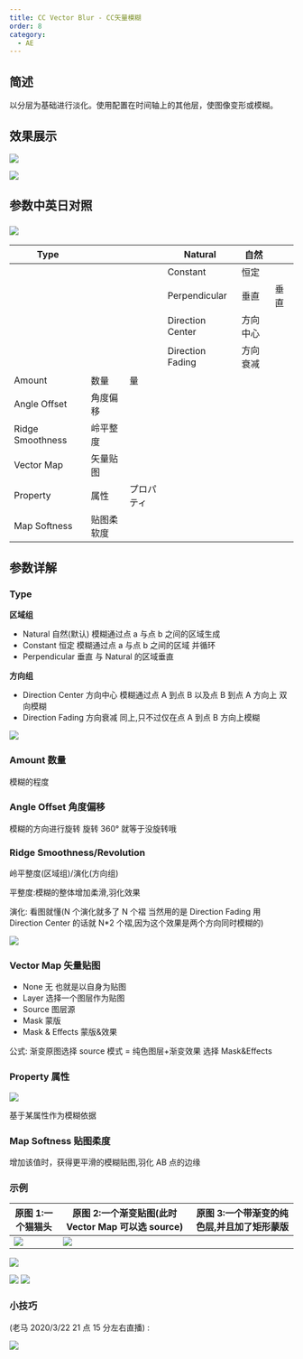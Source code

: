 ```yaml
---
title: CC Vector Blur - CC矢量模糊
order: 8
category:
  - AE
---
```


## 简述

以分层为基础进行淡化。使用配置在时间轴上的其他层，使图像变形或模糊。

## 效果展示

![](https://mir.yuelili.com/wp-content/uploads/user/AE/effects/list/Blur-Sharpen-CC_Vector_Blur0.png)

![](https://mir.yuelili.com/wp-content/uploads/user/AE/effects/ext/image00568.jpg)

## 参数中英日对照

### ![](https://mir.yuelili.com/wp-content/uploads/user/AE/effects/AE-Effects-Blur-Sharpen-CC_Vector_Blur.png)

| Type             |            |            | Natural          | 自然     |      |
| ---------------- | ---------- | ---------- | ---------------- | -------- | ---- |
|                  |            |            | Constant         | 恒定     |      |
|                  |            |            | Perpendicular    | 垂直     | 垂直 |
|                  |            |            | Direction Center | 方向中心 |      |
|                  |            |            | Direction Fading | 方向衰减 |      |
| Amount           | 数量       | 量         |                  |          |      |
| Angle Offset     | 角度偏移   |            |                  |          |      |
| Ridge Smoothness | 岭平整度   |            |                  |          |      |
| Vector Map       | 矢量贴图   |            |                  |          |      |
| Property         | 属性       | プロパティ |                  |          |      |
| Map Softness     | 贴图柔软度 |            |                  |          |      |

## 参数详解

### Type

**区域组**

- Natural 自然(默认) 模糊通过点 a 与点 b 之间的区域生成
- Constant 恒定 模糊通过点 a 与点 b 之间的区域 并循环
- Perpendicular 垂直 与 Natural 的区域垂直

**方向组**

- Direction Center 方向中心 模糊通过点 A 到点 B 以及点 B 到点 A 方向上 双向模糊
- Direction Fading 方向衰减 同上,只不过仅在点 A 到点 B 方向上模糊

![](https://mir.yuelili.com/wp-content/uploads/user/AE/effects/list/Blur-Sharpen-CC_Vector_Blur10.png)

### Amount 数量

模糊的程度

### Angle Offset 角度偏移

模糊的方向进行旋转 旋转 360° 就等于没旋转哦

### Ridge Smoothness/Revolution

岭平整度(区域组)/演化(方向组)

平整度:模糊的整体增加柔滑,羽化效果

演化: 看图就懂(N 个演化就多了 N 个褶 当然用的是 Direction Fading 用 Direction
Center 的话就 N\*2 个褶,因为这个效果是两个方向同时模糊的)

![](https://mir.yuelili.com/wp-content/uploads/user/AE/effects/list/Blur-Sharpen-CC_Vector_Blur12.png)

### Vector Map 矢量贴图

- None 无 也就是以自身为贴图
- Layer 选择一个图层作为贴图
- Source 图层源
- Mask 蒙版
- Mask & Effects 蒙版&效果

公式: 渐变原图选择 source 模式 = 纯色图层+渐变效果 选择 Mask&Effects

### Property 属性

![](https://mir.yuelili.com/wp-content/uploads/user/AE/effects/list0/Blur-Sharpen-CC_Vector_Blur02.png)

基于某属性作为模糊依据

### Map Softness 贴图柔度

增加该值时，获得更平滑的模糊贴图,羽化 AB 点的边缘

### 示例

| 原图 1:一个猫猫头                                                                                     | 原图 2:一个渐变贴图(此时 Vector Map 可以选 source)                                                    | 原图 3:一个带渐变的纯色层,并且加了矩形蒙版 |
| ----------------------------------------------------------------------------------------------------- | ----------------------------------------------------------------------------------------------------- | ------------------------------------------ |
| ![](https://mir.yuelili.com/wp-content/uploads/user/AE/effects/list/Blur-Sharpen-CC_Vector_Blur1.png) | ![](https://mir.yuelili.com/wp-content/uploads/user/AE/effects/list/Blur-Sharpen-CC_Vector_Blur2.png) |

![](https://mir.yuelili.com/wp-content/uploads/user/AE/effects/list/Blur-Sharpen-CC_Vector_Blur3.png)

![](https://mir.yuelili.com/wp-content/uploads/user/AE/effects/list/Blur-Sharpen-CC_Vector_Blur_mask2.png)
![](https://mir.yuelili.com/wp-content/uploads/user/AE/effects/list/Blur-Sharpen-CC_Vector_Blur_mask3.png)

### 小技巧

(老马 2020/3/22 21 点 15 分左右直播) :

![](https://mir.yuelili.com/wp-content/uploads/user/AE/effects/list/Blur-Sharpen-CC_Vector_Blur15.png)

